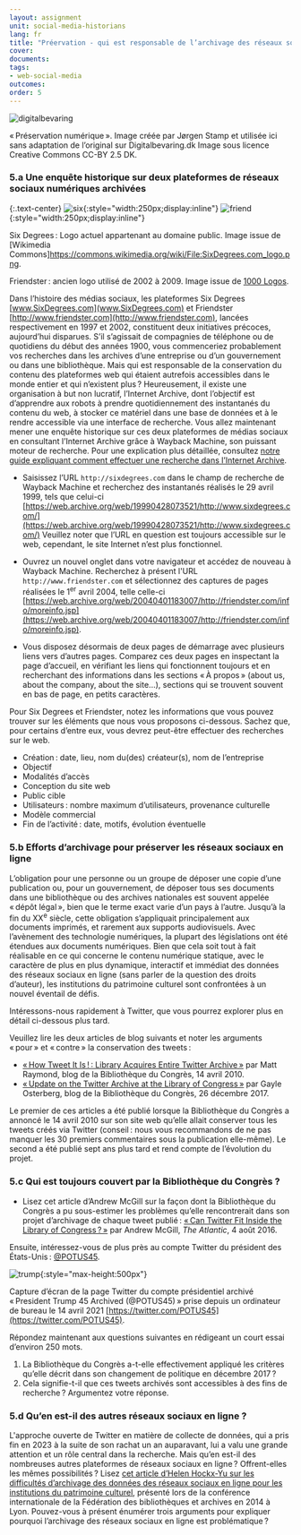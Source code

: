 ```yaml
---
layout: assignment
unit: social-media-historians
lang: fr
title: "Préervation - qui est responsable de l’archivage des réseaux sociaux en ligne ?"
cover:
documents:
tags:
- web-social-media
outcomes:
order: 5
---
```


![digitalbevaring](../../../assets/images/social-media/digitalbevaring.png)

«&#x202F;Préservation numérique&#x202F;». Image créée par Jørgen Stamp et utilisée ici sans adaptation de l’original sur Digitalbevaring.dk 
Image sous licence Creative Commons CC-BY 2.5 DK.

<!-- more -->
<!-- briefing-student -->

### 5.a Une enquête historique sur deux plateformes de réseaux sociaux numériques archivées
<!-- section-contents -->

{:.text-center}
![six](../../../assets/images/social-media/six.png){:style="width:250px;display:inline"}
![friend](../../../assets/images/social-media/friend.png){:style="width:250px;display:inline"}

Six Degrees&#x202F;: Logo actuel appartenant au domaine public. Image issue de [Wikimedia Commons]https://commons.wikimedia.org/wiki/File:SixDegrees.com_logo.png. 

Friendster&#x202F;: ancien logo utilisé de 2002 à 2009. Image issue de [1000 Logos](https://1000logos.net/wp-content/uploads/2021/04/Friendster-Logo-2002.png).

Dans l’histoire des médias sociaux, les plateformes Six Degrees [www.SixDegrees.com](www.SixDegrees.com) et Friendster [http://www.friendster.com](http://www.friendster.com), lancées respectivement en 1997 et 2002, constituent deux initiatives précoces, aujourd’hui disparues. S’il s’agissait de compagnies de téléphone ou de quotidiens du début des années 1900, vous commenceriez probablement vos recherches dans les archives d’une entreprise ou d’un gouvernement ou dans une bibliothèque. Mais qui est responsable de la conservation du contenu des plateformes web qui étaient autrefois accessibles dans le monde entier et qui n’existent plus&#x202F;? Heureusement, il existe une organisation à but non lucratif, l’Internet Archive, dont l’objectif est d’apprendre aux robots à prendre quotidiennement des instantanés du contenu du web, à stocker ce matériel dans une base de données et à le rendre accessible via une interface de recherche. Vous allez maintenant mener une enquête historique sur ces deux plateformes de médias sociaux en consultant l’Internet Archive grâce à Wayback Machine, son puissant moteur de recherche. 
Pour une explication plus détaillée, consultez [notre guide expliquant comment effectuer une recherche dans l’Internet Archive](https://ranke2.uni.lu/assets/pdf/wayback-machine-interface.pdf).

- Saisissez l’URL `http://sixdegrees.com` dans le champ de recherche de Wayback Machine et recherchez des instantanés réalisés le 29 avril 1999, tels que celui-ci [https://web.archive.org/web/19990428073521/http://www.sixdegrees.com/](https://web.archive.org/web/19990428073521/http://www.sixdegrees.com/) Veuillez noter que l’URL en question est toujours accessible sur le web, cependant, le site Internet n’est plus fonctionnel.

- Ouvrez un nouvel onglet dans votre navigateur et accédez de nouveau à Wayback Machine. Recherchez à présent l'URL `http://www.friendster.com` et sélectionnez des captures de pages réalisées le 1<sup>er</sup> avril 2004, telle celle-ci [https://web.archive.org/web/20040401183007/http://friendster.com/info/moreinfo.jsp](https://web.archive.org/web/20040401183007/http://friendster.com/info/moreinfo.jsp).  

- Vous disposez désormais de deux pages de démarrage avec plusieurs liens vers d’autres pages. Comparez ces deux pages en inspectant la page d’accueil, en vérifiant les liens qui fonctionnent toujours et en recherchant des informations dans les sections «&#x202F;À propos&#x202F;» (about us, about the company, about the site...), sections qui se trouvent souvent en bas de page, en petits caractères.

Pour Six Degrees et Friendster, notez les informations que vous pouvez trouver sur les éléments que nous vous proposons ci-dessous. Sachez que, pour certains d’entre eux, vous devrez peut-être effectuer des recherches sur le web.
* Création&#x202F;: date, lieu, nom du(des) créateur(s), nom de l’entreprise
* Objectif
* Modalités d’accès
* Conception du site web
* Public cible
* Utilisateurs&#x202F;: nombre maximum d’utilisateurs, provenance culturelle
* Modèle commercial
* Fin de l’activité&#x202F;: date, motifs, évolution éventuelle

<!-- section -->

### 5.b Efforts d’archivage pour préserver les réseaux sociaux en ligne
  <!-- section-contents -->

L’obligation pour une personne ou un groupe de déposer une copie d’une publication ou, pour un gouvernement, de déposer tous ses documents dans une bibliothèque ou des archives nationales est souvent appelée «&#x202F;dépôt légal&#x202F;», bien que le terme exact varie d’un pays à l’autre. Jusqu’à la fin du XX<sup>e</sup> siècle, cette obligation s’appliquait principalement aux documents imprimés, et rarement aux supports audiovisuels. Avec l’avènement des technologie numériques, la plupart des législations ont été étendues aux documents numériques. Bien que cela soit tout à fait réalisable en ce qui concerne le contenu numérique statique, avec le caractère de plus en plus dynamique, interactif et immédiat des données des réseaux sociaux en ligne (sans parler de la question des droits d’auteur), les institutions du patrimoine culturel sont confrontées à un nouvel éventail de défis.

Intéressons-nous rapidement à Twitter, que vous pourrez explorer plus en détail ci-dessous plus tard. 

Veuillez lire les deux articles de blog suivants et noter les arguments «&#x202F;pour&#x202F;» et «&#x202F;contre&#x202F;» la conservation des tweets&#x202F;:
- [«&#x202F;How Tweet It Is&#x202F;!&#x202F;: Library Acquires Entire Twitter Archive&#x202F;»](https://blogs.loc.gov/loc/2010/04/how-tweet-it-is-library-acquires-entire-twitter-archive) par Matt Raymond, blog de la Bibliothèque du Congrès, 14 avril 2010.
- [«&#x202F;Update on the Twitter Archive at the Library of Congress&#x202F;»](https://blogs.loc.gov/loc/2017/12/update-on-the-twitter-archive-at-the-library-of-congress-2) par Gayle Osterberg, blog de la Bibliothèque du Congrès, 26 décembre 2017.

Le premier de ces articles a été publié lorsque la Bibliothèque du Congrès a annoncé le 14 avril 2010 sur son site web qu’elle allait conserver tous les tweets créés via Twitter (conseil&#x202F;: nous vous recommandons de ne pas manquer les 30 premiers commentaires sous la publication elle-même). Le second a été publié sept ans plus tard et rend compte de l’évolution du projet.


<!-- section -->

### 5.c Qui est toujours couvert par la Bibliothèque du Congrès ?
 <!-- section-contents -->

- Lisez cet article d’Andrew McGill sur la façon dont la Bibliothèque du Congrès a pu sous-estimer les problèmes qu’elle rencontrerait dans son projet d’archivage de chaque tweet publié&#x202F;: [«&#x202F;Can Twitter Fit Inside the Library of Congress&#x202F;?&#x202F;»](http://www.theatlantic.com/technology/archive/2016/08/can-twitter-fit-inside-the-library-of-congress/494339/) par Andrew McGill, *The Atlantic*, 4 août 2016.

Ensuite, intéressez-vous de plus près au compte Twitter du président des États-Unis&#x202F;: [@POTUS45](https://twitter.com/POTUS45).

![trump](../../../assets/images/social-media/trump.png){:style="max-height:500px"}

Capture d’écran de la page Twitter du compte présidentiel archivé «&#x202F;President Trump 45 Archived (@POTUS45)&#x202F;» prise depuis un ordinateur de bureau le 14 avril 2021 [https://twitter.com/POTUS45](https://twitter.com/POTUS45). 

Répondez maintenant aux questions suivantes en rédigeant un court essai d’environ 250 mots.
1.  La Bibliothèque du Congrès a-t-elle effectivement appliqué les critères qu’elle décrit dans son changement de politique en décembre 2017&#x202F;?
2.  Cela signifie-t-il que ces tweets archivés sont accessibles à des fins de recherche&#x202F;? Argumentez votre réponse.

<!-- section -->

### 5.d Qu’en est-il des autres réseaux sociaux en ligne ?
 <!-- section-contents -->

L'approche ouverte de Twitter en matière de collecte de données, qui a pris fin en 2023 à la suite de son rachat un an auparavant, lui a valu une grande attention et un rôle central dans la recherche. Mais qu’en est-il des nombreuses autres plateformes de réseaux sociaux en ligne&#x202F;? Offrent-elles les mêmes possibilités&#x202F;? Lisez [cet article d’Helen Hockx-Yu sur les difficultés d’archivage des données des réseaux sociaux en ligne pour les institutions du patrimoine culturel](http://library.ifla.org/999/1/107-hockxyu-en.pdf), présenté lors de la conférence internationale de la Fédération des bibliothèques et archives en 2014 à Lyon. Pouvez-vous à présent énumérer trois arguments pour expliquer pourquoi l’archivage des réseaux sociaux en ligne est problématique&#x202F;?


<!-- briefing-teacher -->
